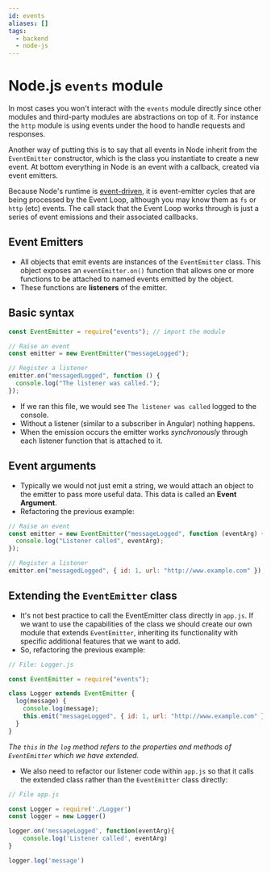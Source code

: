 ```yaml
---
id: events
aliases: []
tags:
  - backend
  - node-js
---
```


# Node.js `events` module

In most cases you won't interact with the `events` module directly since other
modules and third-party modules are abstractions on top of it. For instance the
`http` module is using events under the hood to handle requests and responses.

Another way of putting this is to say that all events in Node inherit from the
`EventEmitter` constructor, which is the class you instantiate to create a new
event. At bottom everything in Node is an event with a callback, created via
event emitters.

Because Node's runtime is [event-driven](Event_loop.md), it is event-emitter
cycles that are being processed by the Event Loop, although you may know them as
`fs` or `http` (etc) events. The call stack that the Event Loop works through is
just a series of event emissions and their associated callbacks.

## Event Emitters

- All objects that emit events are instances of the `EventEmitter` class. This
  object exposes an `eventEmitter.on()` function that allows one or more
  functions to be attached to named events emitted by the object.
- These functions are **listeners** of the emitter.

## Basic syntax

```js
const EventEmitter = require("events"); // import the module

// Raise an event
const emitter = new EventEmitter("messageLogged");

// Register a listener
emitter.on("messagedLogged", function () {
  console.log("The listener was called.");
});
```

- If we ran this file, we would see `The listener was called` logged to the
  console.
- Without a listener (similar to a subscriber in Angular) nothing happens.
- When the emission occurs the emitter works _synchronously_ through each
  listener function that is attached to it.

## Event arguments

- Typically we would not just emit a string, we would attach an object to the
  emitter to pass more useful data. This data is called an **Event Argument**.
- Refactoring the previous example:

```js
// Raise an event
const emitter = new EventEmitter("messageLogged", function (eventArg) {
  console.log("Listener called", eventArg);
});

// Register a listener
emitter.on("messagedLogged", { id: 1, url: "http://www.example.com" });
```

## Extending the `EventEmitter` class

- It's not best practice to call the EventEmitter class directly in `app.js`. If
  we want to use the capabilities of the class we should create our own module
  that extends `EventEmitter`, inheriting its functionality with specific
  additional features that we want to add.
- So, refactoring the previous example:

```js
// File: Logger.js

const EventEmitter = require("events");

class Logger extends EventEmitter {
  log(message) {
    console.log(message);
    this.emit("messageLogged", { id: 1, url: "http://www.example.com" });
  }
}
```

_The `this` in the `log` method refers to the properties and methods of
`EventEmitter` which we have extended._

- We also need to refactor our listener code within `app.js` so that it calls
  the extended class rather than the `EventEmitter` class directly:

```js
// File app.js

const Logger = require('./Logger')
const logger = new Logger()

logger.on('messageLogged', function(eventArg){
	console.log('Listener called', eventArg)
}

logger.log('message')
```

